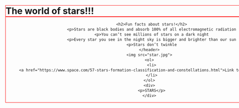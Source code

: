 <html>
    <h1>The world of stars!!!</h1>
    <header>
        <head>
    <style> 
    header, h1 {
        /* margin-left: 400px; */
        margin: 0 auto;
        width: 900px;
        border: thin solid red;
    }
    </style>



        
      <h2>Fun facts about stars!</h2>
      <p>Stars are black bodies and absorb 100% of all electromagnetic radiation
      <p>You can’t see millions of stars on a dark night
      <p>Every star you see in the night sky is bigger and brighter than our sun
      <p>Stars don’t twinkle
    </header>
    <img src="star.jpg">
    <ol>
      <li>
        <a href="https://www.space.com/57-stars-formation-classification-and-constellations.html">Link to more stars info!</a>
      </li>
    </ol>
    <div>
      <p>STARS</p>
    </div>
